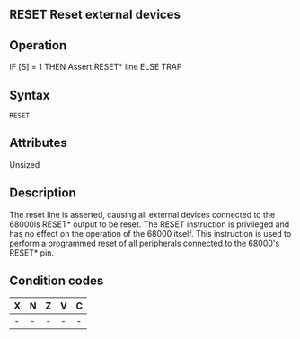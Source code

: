 ## RESET Reset external devices

## Operation
IF [S] = 1 THEN
Assert RESET* line
ELSE TRAP
## Syntax
```assembly
RESET
```

## Attributes
Unsized

## Description
The reset line is asserted, causing all external devices connected
to the 68000ís RESET* output to be reset. The RESET instruction is
privileged and has no effect on the operation of the 68000 itself.
This instruction is used to perform a programmed reset of all
peripherals connected to the 68000's RESET* pin.

## Condition codes
|X|N|Z|V|C|
|--|--|--|--|--|
|-|-|-|-|-|

